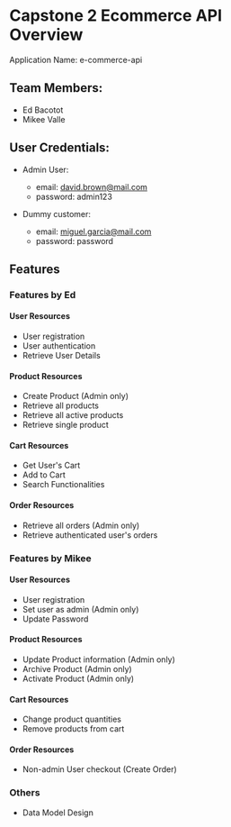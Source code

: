 # Capstone 2 Ecommerce API Overview

Application Name: e-commerce-api

## Team Members: 
* Ed Bacotot
* Mikee Valle

## User Credentials:
* Admin User:
  * email: david.brown@mail.com
  * password: admin123

* Dummy customer:
  * email: miguel.garcia@mail.com
  * password: password

## Features
### Features by Ed
#### User Resources
* User registration
* User authentication
* Retrieve User Details

#### Product Resources
* Create Product (Admin only)
* Retrieve all products
* Retrieve all active products
* Retrieve single product


#### Cart Resources
* Get User's Cart
* Add to Cart
* Search Functionalities


#### Order Resources
* Retrieve all orders (Admin only)
* Retrieve authenticated user's orders




### Features by Mikee
#### User Resources
* User registration
* Set user as admin (Admin only)
* Update Password

#### Product Resources
* Update Product information (Admin only)
* Archive Product (Admin only)
* Activate Product (Admin only)


#### Cart Resources
* Change product quantities
* Remove products from cart


#### Order Resources
* Non-admin User checkout (Create Order)

### Others
* Data Model Design
